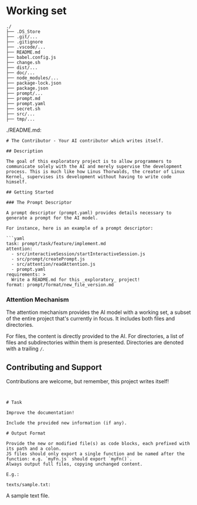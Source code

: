 # Working set

```
./
├── .DS_Store
├── .git/...
├── .gitignore
├── .vscode/...
├── README.md
├── babel.config.js
├── change.sh
├── dist/...
├── doc/...
├── node_modules/...
├── package-lock.json
├── package.json
├── prompt/...
├── prompt.md
├── prompt.yaml
├── secret.sh
├── src/...
├── tmp/...

```
./README.md:
```
# The Contributor - Your AI contributor which writes itself.

## Description

The goal of this exploratory project is to allow programmers to communicate solely with the AI and merely supervise the development process. This is much like how Linus Thorwalds, the creator of Linux Kernel, supervises its development without having to write code himself.

## Getting Started

### The Prompt Descriptor

A prompt descriptor (prompt.yaml) provides details necessary to generate a prompt for the AI model.

For instance, here is an example of a prompt descriptor:

```yaml
task: prompt/task/feature/implement.md
attention:
  - src/interactiveSession/startInteractiveSession.js
  - src/prompt/createPrompt.js
  - src/attention/readAttention.js
  - prompt.yaml
requirements: >
  Write a README.md for this _exploratory_ project!
format: prompt/format/new_file_version.md
```

### Attention Mechanism

The attention mechanism provides the AI model with a working set, a subset of the entire project that's currently in focus. It includes both files and directories.

For files, the content is directly provided to the AI. For directories, a list of files and subdirectories within them is presented. Directories are denoted with a trailing `/`.

## Contributing and Support

Contributions are welcome, but remember, this project writes itself!

```


# Task

Improve the documentation!

Include the provided new information (if any).

# Output Format

Provide the new or modified file(s) as code blocks, each prefixed with its path and a colon.
JS files should only export a single function and be named after the function: e.g. `myFn.js` should export `myFn()`.
Always output full files, copying unchanged content.

E.g.:

texts/sample.txt:
```
A sample text file.
```



